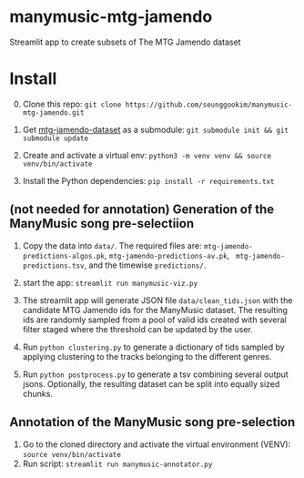 # manymusic-mtg-jamendo
Streamlit app to create subsets of The MTG Jamendo dataset


# Install

0. Clone this repo:  `git clone https://github.com/seunggookim/manymusic-mtg-jamendo.git`

1. Get [mtg-jamendo-dataset](https://github.com/MTG/mtg-jamendo-dataset) as a submodule:  `git submodule init && git submodule update`

2. Create and activate a virtual env:  `python3 -m venv venv && source venv/bin/activate`

3. Install the Python dependencies:  `pip install -r requirements.txt`


## (not needed for annotation) Generation of the ManyMusic song pre-selectiion

1. Copy the data into `data/`.
The required files are: `mtg-jamendo-predictions-algos.pk`, `mtg-jamendo-predictions-av.pk`, ` mtg-jamendo-predictions.tsv`, and the timewise `predictions/`.

2. start the app: `streamlit run manymusic-viz.py`

3. The streamlit app will generate JSON file `data/clean_tids.json` with the candidate MTG Jamendo ids for the ManyMusic dataset. The resulting ids are randomly sampled from a pool of valid ids created with several filter staged where the threshold can be updated by the user.

4. Run `python clustering.py` to generate a dictionary of tids sampled by applying clustering to the tracks belonging to the different genres. 

5. Run `python postprocess.py` to generate a tsv combining several output jsons. Optionally, the resulting dataset can be split into equally sized chunks.

## Annotation of the ManyMusic song pre-selection

1. Go to the cloned directory and activate the virtual environment (VENV):  `source venv/bin/activate`  
2. Run script:  `streamlit run manymusic-annotator.py`
